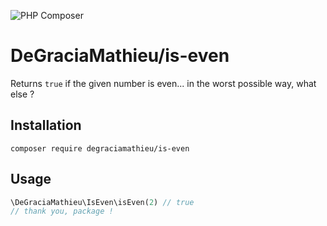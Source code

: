![PHP Composer](https://github.com/DeGraciaMathieu/is-even/workflows/PHP%20Composer/badge.svg)
# DeGraciaMathieu/is-even
Returns `true` if the given number is even... in the worst possible way, what else ?
## Installation
```
composer require degraciamathieu/is-even
```
## Usage
```php
\DeGraciaMathieu\IsEven\isEven(2) // true
// thank you, package !
```
